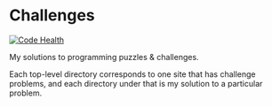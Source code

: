 # Challenges

[![Code Health](https://landscape.io/github/tedmiston/challenges/master/landscape.svg?style=flat)](https://landscape.io/github/tedmiston/challenges/master)

My solutions to programming puzzles & challenges.

Each top-level directory corresponds to one site that has challenge problems, and each directory under that is my solution to a particular problem.
